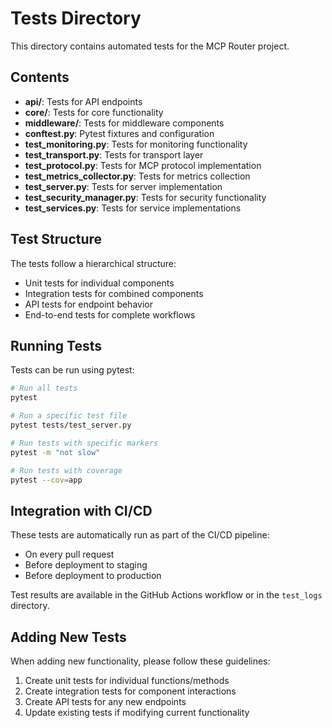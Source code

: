 # Tests Directory

This directory contains automated tests for the MCP Router project.

## Contents

- **api/**: Tests for API endpoints
- **core/**: Tests for core functionality
- **middleware/**: Tests for middleware components
- **conftest.py**: Pytest fixtures and configuration
- **test_monitoring.py**: Tests for monitoring functionality
- **test_transport.py**: Tests for transport layer
- **test_protocol.py**: Tests for MCP protocol implementation
- **test_metrics_collector.py**: Tests for metrics collection
- **test_server.py**: Tests for server implementation
- **test_security_manager.py**: Tests for security functionality
- **test_services.py**: Tests for service implementations

## Test Structure

The tests follow a hierarchical structure:
- Unit tests for individual components
- Integration tests for combined components
- API tests for endpoint behavior
- End-to-end tests for complete workflows

## Running Tests

Tests can be run using pytest:

```bash
# Run all tests
pytest

# Run a specific test file
pytest tests/test_server.py

# Run tests with specific markers
pytest -m "not slow"

# Run tests with coverage
pytest --cov=app
```

## Integration with CI/CD

These tests are automatically run as part of the CI/CD pipeline:
- On every pull request
- Before deployment to staging
- Before deployment to production

Test results are available in the GitHub Actions workflow or in the `test_logs` directory.

## Adding New Tests

When adding new functionality, please follow these guidelines:
1. Create unit tests for individual functions/methods
2. Create integration tests for component interactions
3. Create API tests for any new endpoints
4. Update existing tests if modifying current functionality 